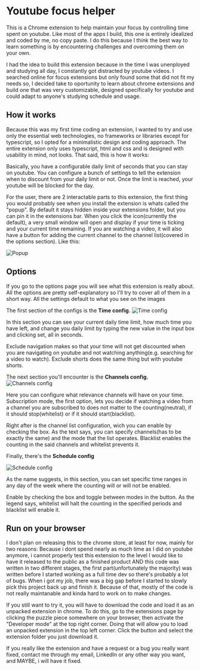 
# Youtube focus helper

This is a Chrome extension to help maintain your focus by controlling time spent on youtube. Like most of the apps I build, this one is entirely idealized and coded by me, no copy paste. I do this because I think the best way to learn something is by encountering challenges and overcoming them on your own.

I had the idea to build this extension because in the time I was unenployed and studying all day, I constantly got distracted by youtube videos. I searched online for focus extensions but only found some that did not fit my needs so, I decided take to oportunity to learn about chrome extensions and build one that was very customizable, designed specifically for youtube and could adapt to anyone's studying schedule and usage.





## How it works

Because this was my first time coding an extension, I wanted to try and use only the essential web technologies, no frameworks or libraries except for typescript, so I opted for a minimalistic design and coding approach. The entire extension only uses typescript, html and css and is designed with usability in mind, not looks. That said, this is how it works:

Basically, you have a configurable daily limit of seconds that you can stay on youtube. You can configure a bunch of settings to tell the extension when to discount from your daily limit or not. Once the limit is reached, your youtube will be blocked for the day.

For the user, there are 2 interactable parts to this extension, the first thing you would probably see when you install the extension is whats called the "popup". By default it stays hidden inside your extensions folder, but you can pin it in the extensions bar. When you click the icon(currently the default), a very small window will open and display if your time is ticking and your current time remaining. If you are watching a video, it will also have a button for adding the current channel to the channel list(covered in the options section). Like this:

![Popup](https://i.imgur.com/VnTAjWS.png)



## Options
If you go to the options page you will see what this extension is really about. All the options are pretty self-explanatory so I'll try to cover all of them in a short way. All the settings default to what you see on the images

The first section of the configs is the **Time config.**
![Time config](https://i.imgur.com/ULx09Qw.png)

In this section you can see your current daily time limit, how much time you have left, and change you daily limit by typing the new value in the input box and clicking set, all in seconds.

Exclude navigation makes so that your time will not get discounted when you are navigating on youtube and not watching anything(e.g. searching for a video to watch). Exclude shorts does the same thing but with youtube shorts.


The next section you'll encounter is the **Channels config.**
![Channels config](https://i.imgur.com/QTccasU.png)

Here you can configure what relevance channels will have on your time. Subscription mode, the first option, lets you decide if watching a video from a channel you are subscribed to does not matter to the counting(neutral), if it should stop(whitelist) or if it should start(blacklist).

Right after is the channel list configuration, wich you can enable by checking the box. As the text says, you can specify channels(has to be exactly the same) and the mode that the list operates. Blacklist enables the counting in the said channels and whitelist prevents it.

Finally, there's the **Schedule config**

![Schedule config](https://i.imgur.com/0EsA0P8.png)

As the name suggests, in this section, you can set specific time ranges in any day of the week where the counting will or will not be enabled.

Enable by checking the box and toggle between modes in the button. As the legend says, whitelist will halt the counting in the specified periods and blacklist will enable it.



## Run on your browser

I don't plan on releasing this to the chrome store, at least for now, mainly for two reasons: Because i dont spend nearly as much time as I did on youtube anymore, i cannot properly test this extension to the level I would like to have it released to the public as a finished product AND this code was written in two different stages, the first part(unfortunately the majority) was written before I started working as a full time dev so there's probably a lot of bugs. When i got my job, there was a big gap before I started to slowly pick this project back up and finish it. Because of that, mostly of the code is not really maintanable and kinda hard to work on to make changes.

If you still want to try it, you will have to download the code and load it as an unpacked extension in chrome. To do this, go to the extensions page by clicking the puzzle piece somewhere on your browser, then activate the "Developer mode" at the top right corner. Doing that will allow you to load an unpacked extension in the top left corner. Click the button and select the extension folder you just download it.

If you really like the extension and have a request or a bug you really want fixed, contact me through my email, LinkedIn or any other way you want, and MAYBE, i will have it fixed.
